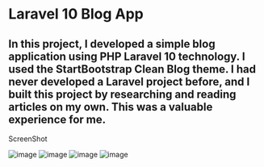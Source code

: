 # Laravel 10 Blog App
 
## In this project, I developed a simple blog application using PHP Laravel 10 technology. I used the StartBootstrap Clean Blog theme. I had never developed a Laravel project before, and I built this project by researching and reading articles on my own. This was a valuable experience for me.


ScreenShot

![image](https://github.com/user-attachments/assets/a91dd441-8b3f-4c42-a32f-0861ad27e2a1)
![image](https://github.com/user-attachments/assets/d7017de9-649c-4ba4-aa2d-b33497f1dfd5)
![image](https://github.com/user-attachments/assets/061ffaa8-63e3-4188-ab1e-7afe2d07661a)
![image](https://github.com/user-attachments/assets/402b5737-db76-4548-abc7-e05c77c461b9)



